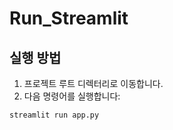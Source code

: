 # Run_Streamlit

## 실행 방법

1. 프로젝트 루트 디렉터리로 이동합니다.
2. 다음 명령어를 실행합니다:

```bash
streamlit run app.py

